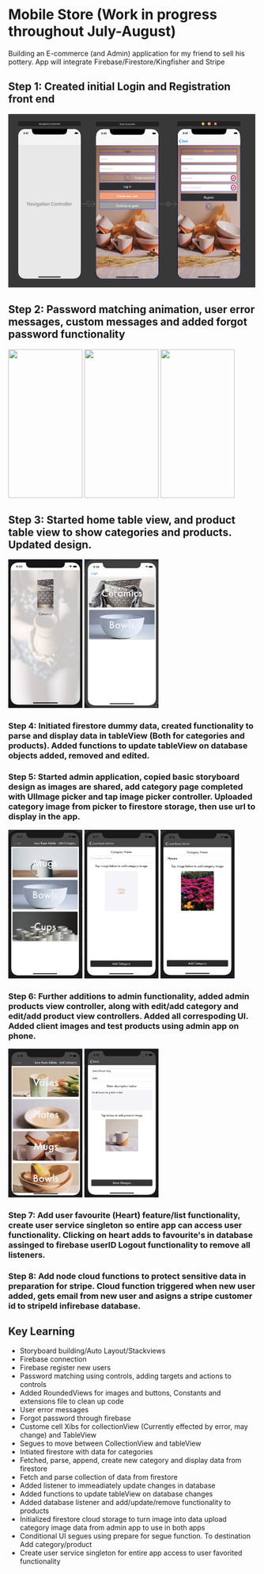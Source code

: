 # Mobile Store (Work in progress throughout July-August)
Building an E-commerce (and Admin) application for my friend to sell his pottery. App will integrate Firebase/Firestore/Kingfisher and Stripe

## Step 1: Created initial Login and Registration front end

<img src="initial.png" width="500" height="350" />

## Step 2: Password matching animation, user error messages, custom messages and added forgot password functionality

<img src="pmatch.gif" width="150" height="300"/> <img src="userError.gif" width="150" height="300"/> <img src="customError.gif" width="150" height="300"/>

## Step 3: Started home table view, and product table view to show categories and products. Updated design.  

<img src="segue.gif" width="150" height="300"/> <img src="udesign.png" width="150" height="300"/>

### Step 4: Initiated firestore dummy data, created functionality to parse and display data in tableView (Both for categories and products). Added functions to update tableView on database objects added, removed and edited.

### Step 5: Started admin application, copied basic storyboard design as images are shared, add category page completed with UIImage picker and tap image picker controller. Uploaded category image from picker to firestore storage, then use url to display in the app. 

<img src="admin.png" width="150" height="300"/> <img src="imagePickers.png" width="150" height="300"/> <img src="imagePicked.png" width="150" height="300"/>

### Step 6: Further additions to admin functionality, added admin products view controller, along with edit/add category and edit/add product view controllers. Added all correspoding UI. Added client images and test products using admin app on phone.

<img src="clientImages.png" width="150" height="300"/> <img src="editProducts.png" width="150" height="300"/>

### Step 7: Add user favourite (Heart) feature/list functionality, create user service singleton so entire app can access user functionality. Clicking on heart adds to favourite's in database assinged to firebase userID Logout functionality to remove all listeners. 

### Step 8: Add node cloud functions to protect sensitive data in preparation for stripe. Cloud function triggered when new user added, gets email from new user and asigns a stripe customer id to stripeId infirebase database. 

## Key Learning

* Storyboard building/Auto Layout/Stackviews
* Firebase connection 
* Firebase register new users
* Password matching using controls, adding targets and actions to controls
* Added RoundedViews for images and buttons, Constants and extensions file to clean up code
* User error messages 
* Forgot password through firebase
* Custome cell Xibs for collectionView (Currently effected by error, may change) and TableView 
* Segues to move between CollectionView and tableView
* Intiated firestore with data for categories
* Fetched, parse, append, create new category and display data from firestore
* Fetch and parse collection of data from firestore 
* Added listener to immeadiately update changes in database
* Added functions to update tableView on database changes
* Added database listener and add/update/remove functionality to products
* Initialized firestore cloud storage to turn image into data upload category image data from admin app to use in both apps
* Conditional UI segues using prepare for segue function. To destination Add category/product
* Create user service singleton for entire app access to user favorited functionality


